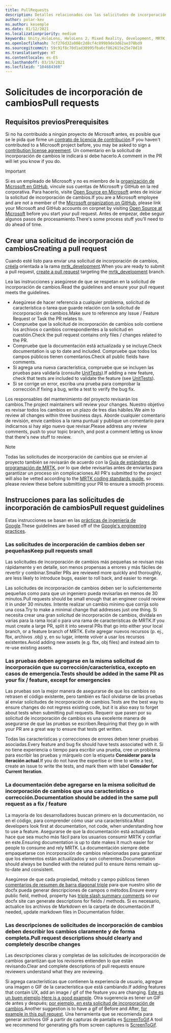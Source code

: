 ```yaml
---
title: PullRequests
description: Detalles relacionados con las solicitudes de incorporación de cambios.
author: polar-kev
ms.author: kesemple
ms.date: 01/12/2021
ms.localizationpriority: medium
keywords: Unity,HoloLens, HoloLens 2, Mixed Reality, development, MRTK, PR,
ms.openlocfilehash: 7cf276d32a008c2d8cf4c899b9de3d62ae370bd9
ms.sourcegitcommit: 59c91f8c70d1ad30995fba6cf862615e25e78d10
ms.translationtype: HT
ms.contentlocale: es-ES
ms.lasthandoff: 03/19/2021
ms.locfileid: "104684368"
---
```

# <a name="pull-requests"></a><span data-ttu-id="444b4-104">Solicitudes de incorporación de cambios</span><span class="sxs-lookup"><span data-stu-id="444b4-104">Pull requests</span></span>

## <a name="prerequisites"></a><span data-ttu-id="444b4-105">Requisitos previos</span><span class="sxs-lookup"><span data-stu-id="444b4-105">Prerequisites</span></span>

<span data-ttu-id="444b4-106">Si no ha contribuido a ningún proyecto de Microsoft antes, es posible que se le pida que firme un [contrato de licencia de contribución](https://cla.microsoft.com/).</span><span class="sxs-lookup"><span data-stu-id="444b4-106">If you haven't contributed to a Microsoft project before, you may be asked to sign a [contribution license agreement](https://cla.microsoft.com/).</span></span>
<span data-ttu-id="444b4-107">Un comentario en la solicitud de incorporación de cambios le indicará si debe hacerlo.</span><span class="sxs-lookup"><span data-stu-id="444b4-107">A comment in the PR will let you know if you do.</span></span>

> [!IMPORTANT]
> <span data-ttu-id="444b4-108">Si es un empleado de Microsoft y no es miembro de la [organización de Microsoft en GitHub](https://github.com/Microsoft), vincule sus cuentas de Microsoft y GitHub en la red corporativa. Para hacerlo, visite [Open Source en Microsoft](https://opensource.microsoft.com/) antes de iniciar la solicitud de incorporación de cambios.</span><span class="sxs-lookup"><span data-stu-id="444b4-108">If you are a Microsoft employee and are not a member of the [Microsoft organization on GitHub](https://github.com/Microsoft), please link your Microsoft and GitHub accounts on corpnet by visiting [Open Source at Microsoft](https://opensource.microsoft.com/) before you start your pull request.</span></span> <span data-ttu-id="444b4-109">Antes de empezar, debe seguir algunos pasos de procesamiento.</span><span class="sxs-lookup"><span data-stu-id="444b4-109">There's some process stuff you'll need to do ahead of time.</span></span>

## <a name="creating-a-pull-request"></a><span data-ttu-id="444b4-110">Crear una solicitud de incorporación de cambios</span><span class="sxs-lookup"><span data-stu-id="444b4-110">Creating a pull request</span></span>

<span data-ttu-id="444b4-111">Cuando esté listo para enviar una solicitud de incorporación de cambios, [créela](https://github.com/microsoft/MixedRealityToolkit-Unity/compare/mrtk_development...mrtk_development?expand=1) orientada a la rama [mrtk_development](https://github.com/microsoft/mixedrealitytoolkit-unity/tree/mrtk_development).</span><span class="sxs-lookup"><span data-stu-id="444b4-111">When you are ready to submit a pull request, [create a pull request](https://github.com/microsoft/MixedRealityToolkit-Unity/compare/mrtk_development...mrtk_development?expand=1) targeting the [mrtk_development](https://github.com/microsoft/mixedrealitytoolkit-unity/tree/mrtk_development) branch.</span></span>

<span data-ttu-id="444b4-112">Lea las instrucciones y asegúrese de que se respetan en la solicitud de incorporación de cambios.</span><span class="sxs-lookup"><span data-stu-id="444b4-112">Read the guidelines and ensure your pull request meets the guidelines.</span></span>

* <span data-ttu-id="444b4-113">Asegúrese de hacer referencia a cualquier problema, solicitud de característica o tarea que guarde relación con la solicitud de incorporación de cambios.</span><span class="sxs-lookup"><span data-stu-id="444b4-113">Make sure to reference any Issue / Feature Request or Task the PR relates to.</span></span>
* <span data-ttu-id="444b4-114">Compruebe que la solicitud de incorporación de cambios solo contiene los archivos o cambios correspondientes a la solicitud en cuestión.</span><span class="sxs-lookup"><span data-stu-id="444b4-114">Check the pull request contains only files / changes related to the PR.</span></span>
* <span data-ttu-id="444b4-115">Compruebe que la documentación está actualizada y se incluye.</span><span class="sxs-lookup"><span data-stu-id="444b4-115">Check documentation is up to date and included.</span></span> <span data-ttu-id="444b4-116">Compruebe que todos los campos públicos tienen comentarios.</span><span class="sxs-lookup"><span data-stu-id="444b4-116">Check all public fields have comments.</span></span>
* <span data-ttu-id="444b4-117">Si agrega una nueva característica, compruebe que se incluyen las pruebas para validarla (consulte [UnitTests](UnitTests.md)).</span><span class="sxs-lookup"><span data-stu-id="444b4-117">If adding a new feature, check that tests are included to validate the feature (see [UnitTests](UnitTests.md)).</span></span>
* <span data-ttu-id="444b4-118">Si se corrige un error, escriba una prueba para comprobar la corrección.</span><span class="sxs-lookup"><span data-stu-id="444b4-118">If fixing a bug, write a test to verify the bug fix.</span></span>

<span data-ttu-id="444b4-119">Los responsables del mantenimiento del proyecto revisarán los cambios.</span><span class="sxs-lookup"><span data-stu-id="444b4-119">The project maintainers will review your changes.</span></span> <span data-ttu-id="444b4-120">Nuestro objetivo es revisar todos los cambios en un plazo de tres días hábiles.</span><span class="sxs-lookup"><span data-stu-id="444b4-120">We aim to review all changes within three business days.</span></span> <span data-ttu-id="444b4-121">Aborde cualquier comentario de revisión, envíe cambios a la rama puntual y publique un comentario para indicarnos si hay algo nuevo que revisar.</span><span class="sxs-lookup"><span data-stu-id="444b4-121">Please address any review comments, push to your topic branch, and post a comment letting us know that there's new stuff to review.</span></span>

> [!NOTE]
> <span data-ttu-id="444b4-122">Todas las solicitudes de incorporación de cambios que se envíen al proyecto también se revisarán de acuerdo con la [Guía de estándares de programación de MRTK](CodingGuidelines.md), por lo que debe revisarlas antes de enviarlas para garantizar un proceso sin complicaciones.</span><span class="sxs-lookup"><span data-stu-id="444b4-122">All PR's submitted to the project will also be vetted according to the [MRTK coding standards guide](CodingGuidelines.md), so please review these before submitting your PR to ensure a smooth process.</span></span>

## <a name="pull-request-guidelines"></a><span data-ttu-id="444b4-123">Instrucciones para las solicitudes de incorporación de cambios</span><span class="sxs-lookup"><span data-stu-id="444b4-123">Pull request guidelines</span></span>

<span data-ttu-id="444b4-124">Estas instrucciones se basan en las [prácticas de ingeniería de Google](https://google.github.io/eng-practices/review/developer/small-cls.html).</span><span class="sxs-lookup"><span data-stu-id="444b4-124">These guidelines are based off of the [Google's engineering practices](https://google.github.io/eng-practices/review/developer/small-cls.html).</span></span>

### <a name="keep-pull-requests-small"></a><span data-ttu-id="444b4-125">Las solicitudes de incorporación de cambios deben ser pequeñas</span><span class="sxs-lookup"><span data-stu-id="444b4-125">Keep pull requests small</span></span>

<span data-ttu-id="444b4-126">Las solicitudes de incorporación de cambios más pequeñas se revisan más rápidamente y en detalle, son menos propensas a errores y más fáciles de revertir y combinar.</span><span class="sxs-lookup"><span data-stu-id="444b4-126">Smaller PRs are reviewed more quickly and thoroughly, are less likely to introduce bugs, easier to roll back, and easier to merge.</span></span>

<span data-ttu-id="444b4-127">Las solicitudes de incorporación de cambios deben ser lo suficientemente pequeñas como para que un ingeniero pueda revisarlas en menos de 30 minutos.</span><span class="sxs-lookup"><span data-stu-id="444b4-127">Pull requests should be small enough that an engineer could review it in under 30 minutes.</span></span> <span data-ttu-id="444b4-128">Intente realizar un cambio mínimo que corrija solo una cosa.</span><span class="sxs-lookup"><span data-stu-id="444b4-128">Try to make a minimal change that addresses just one thing.</span></span> <span data-ttu-id="444b4-129">Si necesita crear una gran solicitud de incorporación de cambios, divídala en varias para la rama local o para una rama de características de MRTK.</span><span class="sxs-lookup"><span data-stu-id="444b4-129">If you must create a large PR, split it into several PRs that go into either your local branch, or a feature branch of MRTK.</span></span> <span data-ttu-id="444b4-130">Evite agregar nuevos recursos (p. ej., fbx, archivos .obj) y, en su lugar, intente volver a usar los recursos existentes.</span><span class="sxs-lookup"><span data-stu-id="444b4-130">Avoid adding new assets (e.g. fbx, obj files) and instead aim to re-use existing assets.</span></span>

### <a name="tests-should-be-added-in-the-same-pr-as-your-fix--feature-except-for-emergencies"></a><span data-ttu-id="444b4-131">Las pruebas deben agregarse en la misma solicitud de incorporación que su corrección/característica, excepto en casos de emergencia.</span><span class="sxs-lookup"><span data-stu-id="444b4-131">Tests should be added in the same PR as your fix / feature, except for emergencies</span></span>

<span data-ttu-id="444b4-132">Las pruebas son la mejor manera de asegurarse de que los cambios no retrasen el código existente, pero también es fácil olvidarse de las pruebas al enviar solicitudes de incorporación de cambios.</span><span class="sxs-lookup"><span data-stu-id="444b4-132">Tests are the best way to ensure changes do not regress existing code, but it is also easy to forget about tests when submitting pull requests.</span></span> <span data-ttu-id="444b4-133">Requerir que pasen por su solicitud de incorporación de cambios es una excelente manera de asegurarse de que las pruebas se escriben.</span><span class="sxs-lookup"><span data-stu-id="444b4-133">Requiring that they go in with your PR are a great way to ensure that tests get written.</span></span>

<span data-ttu-id="444b4-134">Todas las características y correcciones de errores deben tener pruebas asociadas.</span><span class="sxs-lookup"><span data-stu-id="444b4-134">Every feature and bug fix should have tests associated with it.</span></span> <span data-ttu-id="444b4-135">Si no tiene experiencia o tiempo para escribir una prueba, cree un problema para escribir las pruebas y márquelo con la etiqueta **Considerar para la iteración actual**.</span><span class="sxs-lookup"><span data-stu-id="444b4-135">If you do not have the expertise or time to write a test, create an issue to write the tests, and mark them with label **Consider for Current Iteration**.</span></span>

### <a name="documentation-should-be-added-in-the-same-pull-request-as-a-fix--feature"></a><span data-ttu-id="444b4-136">La documentación debe agregarse en la misma solicitud de incorporación de cambios que una característica o corrección.</span><span class="sxs-lookup"><span data-stu-id="444b4-136">Documentation should be added in the same pull request as a fix / feature</span></span>

<span data-ttu-id="444b4-137">La mayoría de los desarrolladores buscan primero en la documentación, no en el código, para comprender cómo usar una característica.</span><span class="sxs-lookup"><span data-stu-id="444b4-137">Most developers look first at documentation, not code, when understanding how to use a feature.</span></span> <span data-ttu-id="444b4-138">Asegurarse de que la documentación está actualizada hace que sea mucho más fácil para los usuarios consumir MRTK y confiar en este.</span><span class="sxs-lookup"><span data-stu-id="444b4-138">Ensuring documentation is up to date makes it much easier for people to consume and rely MRTK.</span></span>  <span data-ttu-id="444b4-139">La documentación siempre debe empaquetarse con incorporación de cambios relacionadas para garantizar que los elementos están actualizados y son coherentes.</span><span class="sxs-lookup"><span data-stu-id="444b4-139">Documentation should always be bundled with the related pull to ensure items remain up-to-date and consistent.</span></span>

<span data-ttu-id="444b4-140">Asegúrese de que cada propiedad, método y campo públicos tienen [comentarios de resumen de barra diagonal triple](https://dotnet.github.io/docfx/spec/triple_slash_comments_spec.html) para que nuestro sitio de docfx pueda generar descripciones de campos o métodos.</span><span class="sxs-lookup"><span data-stu-id="444b4-140">Ensure every public field, method, property has [triple slash summary comments](https://dotnet.github.io/docfx/spec/triple_slash_comments_spec.html) so our docfx site can generate descriptions for fields / methods.</span></span> <span data-ttu-id="444b4-141">Si es necesario, actualice los archivos de Markdown en la carpeta de documentación.</span><span class="sxs-lookup"><span data-stu-id="444b4-141">If needed, update markdown files in Documentation folder.</span></span>

### <a name="pull-request-descriptions-should-clearly-and-completely-describe-changes"></a><span data-ttu-id="444b4-142">Las descripciones de solicitudes de incorporación de cambios deben describir los cambios claramente y de forma completa.</span><span class="sxs-lookup"><span data-stu-id="444b4-142">Pull request descriptions should clearly and completely describe changes</span></span>

<span data-ttu-id="444b4-143">Las descripciones claras y completas de las solicitudes de incorporación de cambios garantizan que los revisores entienden lo que están revisando.</span><span class="sxs-lookup"><span data-stu-id="444b4-143">Clear and complete descriptions of pull requests ensure reviewers understand what they are reviewing.</span></span>

<span data-ttu-id="444b4-144">Si agrega características que contienen la experiencia de usuario, agregue una imagen o GIF de la característica que está cambiando.</span><span class="sxs-lookup"><span data-stu-id="444b4-144">If adding features that contain UX, add an image / gif of the feature you are changing.</span></span> <span data-ttu-id="444b4-145">[Este es un buen ejemplo](https://github.com/microsoft/MixedRealityToolkit-Unity/pull/4532).</span><span class="sxs-lookup"><span data-stu-id="444b4-145">[Here is a good example](https://github.com/microsoft/MixedRealityToolkit-Unity/pull/4532).</span></span> <span data-ttu-id="444b4-146">Otra sugerencia es tener un GIF de antes y después; [por ejemplo, en esta solicitud de incorporación de cambios](https://github.com/microsoft/MixedRealityToolkit-Unity/pull/5896).</span><span class="sxs-lookup"><span data-stu-id="444b4-146">Another suggestion is to have a gif of Before and After, [for example in this pull request](https://github.com/microsoft/MixedRealityToolkit-Unity/pull/5896).</span></span> <span data-ttu-id="444b4-147">Una herramienta que se recomienda para generar archivos GIF a partir de capturas de pantalla es [ScreenToGif](https://www.screentogif.com/).</span><span class="sxs-lookup"><span data-stu-id="444b4-147">A tool we recommend for generating gifs from screen captures is [ScreenToGif](https://www.screentogif.com/).</span></span>
